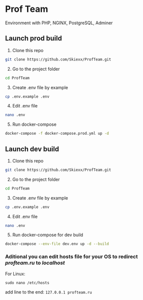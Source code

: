# Prof Team
Environment with PHP, NGINX, PostgreSQL, Adminer
## Launch prod build
1. Clone this repo
```bash
git clone https://github.com/Skiexx/ProfTeam.git
```
2. Go to the project folder
```bash
cd ProfTeam
```
3. Create .env file by example
```bash
cp .env.example .env
```
4. Edit .env file
```bash
nano .env
```
5. Run docker-compose
```bash
docker-compose -f docker-compose.prod.yml up -d
```
## Launch dev build
1. Clone this repo
```bash
git clone https://github.com/Skiexx/ProfTeam.git
```
2. Go to the project folder
```bash
cd ProfTeam
```
3. Create .env file by example
```bash
cp .env.example .env
```
4. Edit .env file
```bash
nano .env
```
5. Run docker-compose for dev build
```bash
docker-compose --env-file dev.env up -d --build
```
### Aditional you can edit hosts file for your OS to redirect *profteam.ru* to *localhost*  
For Linux:
```
sudo nano /etc/hosts
```
add line to the end: `127.0.0.1 profteam.ru`
